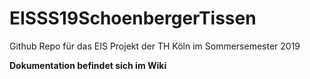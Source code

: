 # EISSS19SchoenbergerTissen
Github Repo für das EIS Projekt der TH Köln im Sommersemester 2019

**Dokumentation befindet sich im Wiki**
